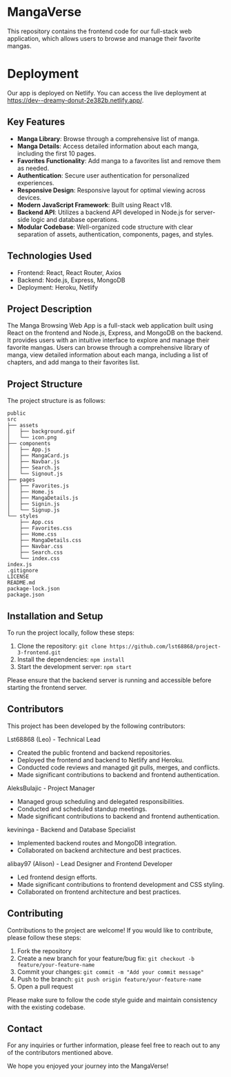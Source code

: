 # MangaVerse

This repository contains the frontend code for our full-stack web application, which allows users to browse and manage their favorite mangas.

# Deployment

Our app is deployed on Netlify. You can access the live deployment at https://dev--dreamy-donut-2e382b.netlify.app/.

## Key Features

- **Manga Library**: Browse through a comprehensive list of manga.
- **Manga Details**: Access detailed information about each manga, including the first 10 pages.
- **Favorites Functionality**: Add manga to a favorites list and remove them as needed.
- **Authentication**: Secure user authentication for personalized experiences.
- **Responsive Design**: Responsive layout for optimal viewing across devices.
- **Modern JavaScript Framework**: Built using React v18.
- **Backend API**: Utilizes a backend API developed in Node.js for server-side logic and database operations.
- **Modular Codebase**: Well-organized code structure with clear separation of assets, authentication, components, pages, and styles.

## Technologies Used

- Frontend: React, React Router, Axios
- Backend: Node.js, Express, MongoDB
- Deployment: Heroku, Netlify

## Project Description

The Manga Browsing Web App is a full-stack web application built using React on the frontend and Node.js, Express, and MongoDB on the backend. It provides users with an intuitive interface to explore and manage their favorite mangas. Users can browse through a comprehensive library of manga, view detailed information about each manga, including a list of chapters, and add manga to their favorites list.

## Project Structure

The project structure is as follows:

```
public
src
├── assets
│   ├── background.gif
│   └── icon.png
├── components
│   ├── App.js
│   ├── MangaCard.js
│   ├── Navbar.js
│   ├── Search.js
│   └── Signout.js
├── pages
│   ├── Favorites.js
│   ├── Home.js
│   ├── MangaDetails.js
│   ├── Signin.js
│   └── Signup.js
└── styles
    ├── App.css
    ├── Favorites.css
    ├── Home.css
    ├── MangaDetails.css
    ├── Navbar.css
    ├── Search.css
    └── index.css
index.js
.gitignore
LICENSE
README.md
package-lock.json
package.json
```

## Installation and Setup

To run the project locally, follow these steps:

1. Clone the repository: `git clone https://github.com/lst68868/project-3-frontend.git`
2. Install the dependencies: `npm install`
3. Start the development server: `npm start`

Please ensure that the backend server is running and accessible before starting the frontend server.

## Contributors

This project has been developed by the following contributors:

Lst68868 (Leo) - Technical Lead

- Created the public frontend and backend repositories.
- Deployed the frontend and backend to Netlify and Heroku.
- Conducted code reviews and managed git pulls, merges, and conflicts.
- Made significant contributions to backend and frontend authentication.

AleksBulajic - Project Manager

- Managed group scheduling and delegated responsibilities.
- Conducted and scheduled standup meetings.
- Made significant contributions to backend and frontend authentication.

kevininga - Backend and Database Specialist

- Implemented backend routes and MongoDB integration.
- Collaborated on backend architecture and best practices.

alibay97 (Alison) - Lead Designer and Frontend Developer

- Led frontend design efforts.
- Made significant contributions to frontend development and CSS styling.
- Collaborated on frontend architecture and best practices.

## Contributing

Contributions to the project are welcome! If you would like to contribute, please follow these steps:

1. Fork the repository
2. Create a new branch for your feature/bug fix: `git checkout -b feature/your-feature-name`
3. Commit your changes: `git commit -m "Add your commit message"`
4. Push to the branch: `git push origin feature/your-feature-name`
5. Open a pull request

Please make sure to follow the code style guide and maintain consistency with the existing codebase.

## Contact

For any inquiries or further information, please feel free to reach out to any of the contributors mentioned above.

We hope you enjoyed your journey into the MangaVerse!
